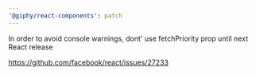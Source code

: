 ```yaml
---
'@giphy/react-components': patch
---
```


In order to avoid console warnings, dont' use fetchPriority prop until next React release

https://github.com/facebook/react/issues/27233
